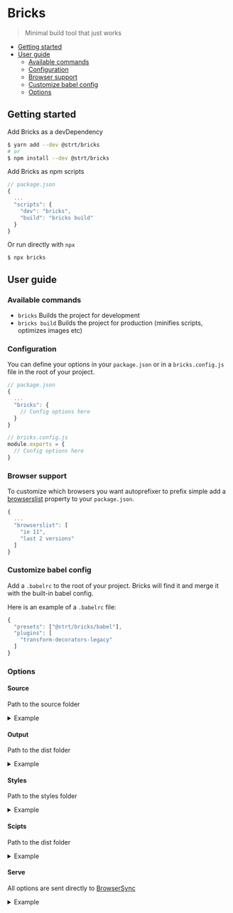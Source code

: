 # Bricks

> Minimal build tool that just works

- [Getting started](#getting-started)
- [User guide](#user-guide)
  - [Available commands](#available-commands)
  - [Configuration](#configuration)
  - [Browser support](#browser-support)
  - [Customize babel config](#customize-babel-config)
  - [Options](#options)

## Getting started

Add Bricks as a devDependency
```bash
$ yarn add --dev @strt/bricks
# or
$ npm install --dev @strt/bricks
```

Add Bricks as npm scripts
```js
// package.json
{
  ...
  "scripts": {
    "dev": "bricks",
    "build": "bricks build"
  }
}
```

Or run directly with `npx`
```
$ npx bricks
```

## User guide

### Available commands
- `bricks` Builds the project for development 
- `bricks build` Builds the project for production (minifies scripts, optimizes images etc)

### Configuration
You can define your options in your `package.json` or in a `bricks.config.js` file in the root of your project. 

```js
// package.json
{ 
  ...
  "bricks": {
    // Config options here
  }
}
```

```js
// bricks.config.js
module.exports = {
  // Config options here
}
```

### Browser support
To customize which browsers you want autoprefixer to prefix simple add a [browserslist](https://github.com/ai/browserslist) property to your `package.json`.

```js
{
  ...
  "browserslist": [
    "ie 11",
    "last 2 versions"
  ]
}
```

### Customize babel config
Add a `.babelrc` to the root of your project. Bricks will find it and merge it with the built-in babel config. 

Here is an example of a `.babelrc` file:
```js
{
  "presets": ["@strt/bricks/babel"],
  "plugins": [
    "transform-decorators-legacy"
  ]
}
``` 

### Options

#### Source
Path to the source folder

<details>
  <summary>Example</summary>

  ```js
  {
    ...
    source: 'src'
  }
  ```
</details>

#### Output
Path to the dist folder

<details>
  <summary>Example</summary>

  ```js
  {
    ...
    output: 'src'
  }
  ```
</details>

#### Styles
Path to the styles folder

<details>
  <summary>Example</summary>

  ```js
  {
    ...
    styles: {
      path: 'styles'
    }
  }
  ```
</details>

#### Scipts
Path to the dist folder

<details>
  <summary>Example</summary>

  ```js
  {
    ...
    output: 'src'
  }
  ```
</details>

#### Serve
All options are sent directly to [BrowserSync](https://www.browsersync.io/docs/options)

<details>
  <summary>Example</summary>

  ```js
  {
    ...
    serve: {
      proxy: 'strateg.se',
      serveStatic: [
        {
          route: '/webdav/files/resources',
          dir: 'dist'
        }
      ]
    }
  }
  ```
</details>

